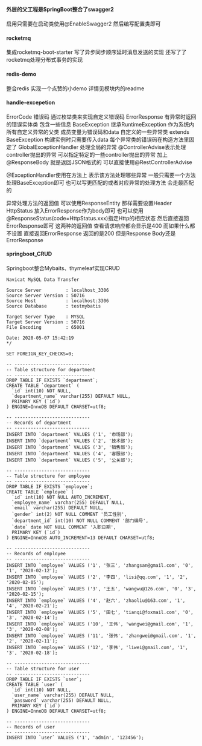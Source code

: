 #### 外层的父工程是SpringBoot整合了swagger2
启用只需要在启动类使用@EnableSwagger2
然后编写配置类即可
#### rocketmq
集成rocketmq-boot-starter 
写了异步同步顺序延时消息发送的实现
还写了了rocketmq处理分布式事务的实现

#### redis-demo
整合redis 实现一个点赞的小demo  详情见模块内的readme

#### handle-excepetion
ErrorCode 错误码 通过枚举类来实现自定义错误码
ErrorResponse 有异常时返回的错误实体类 包含一些信息
BaseException 继承RuntimeException 作为系统内所有自定义异常的父类
     成员变量为错误码和data
自定义的一些异常类 extends BaseException  构建实例时只需要传入data 每个异常类的错误码在构造方法里固定了
GlobalExceptionHandler 处理全局的异常 
@ControllerAdvise表示处理controller抛出的异常  可以指定特定的一些controller抛出的异常
加上 @ResponseBody 就是返回JSON格式的
可以直接使用@RestControllerAdvise

@ExceptionHandler使用在方法上 表示该方法处理哪些异常 一般只需要一个方法处理BaseException即可
也可以写更匹配的或者对应异常的处理方法  会走最匹配的

异常处理方法的返回值
可以使用ResponseEntity 那样需要设置Header HttpStatus 放入ErrorResponse作为body即可
也可以使用@ResponseStatus(code=HttpStatus.xxx)指定Http的相应状态 然后直接返回ErrorResponse即可
这两种的返回值 查看请求响应都会显示是400
而如果什么都不设置  直接返回ErrorResponse 返回的是200 但是Response Body还是ErrorResponse



#### springboot_CRUD
Springboot整合Mybaits、thymeleaf实现CRUD

```/*
Navicat MySQL Data Transfer

Source Server         : localhost_3306
Source Server Version : 50716
Source Host           : localhost:3306
Source Database       : testmybatis

Target Server Type    : MYSQL
Target Server Version : 50716
File Encoding         : 65001

Date: 2020-05-07 15:42:19
*/

SET FOREIGN_KEY_CHECKS=0;

-- ----------------------------
-- Table structure for department
-- ----------------------------
DROP TABLE IF EXISTS `department`;
CREATE TABLE `department` (
  `id` int(10) NOT NULL,
  `department_name` varchar(255) DEFAULT NULL,
  PRIMARY KEY (`id`)
) ENGINE=InnoDB DEFAULT CHARSET=utf8;

-- ----------------------------
-- Records of department
-- ----------------------------
INSERT INTO `department` VALUES ('1', '市场部');
INSERT INTO `department` VALUES ('2', '技术部');
INSERT INTO `department` VALUES ('3', '销售部');
INSERT INTO `department` VALUES ('4', '客服部');
INSERT INTO `department` VALUES ('5', '公关部');

-- ----------------------------
-- Table structure for employee
-- ----------------------------
DROP TABLE IF EXISTS `employee`;
CREATE TABLE `employee` (
  `id` int(10) NOT NULL AUTO_INCREMENT,
  `employee_name` varchar(255) DEFAULT NULL,
  `email` varchar(255) DEFAULT NULL,
  `gender` int(2) NOT NULL COMMENT '员工性别',
  `department_id` int(10) NOT NULL COMMENT '部门编号',
  `date` date NOT NULL COMMENT '入职日期',
  PRIMARY KEY (`id`)
) ENGINE=InnoDB AUTO_INCREMENT=13 DEFAULT CHARSET=utf8;

-- ----------------------------
-- Records of employee
-- ----------------------------
INSERT INTO `employee` VALUES ('1', '张三', 'zhangsan@gmail.com', '0', '1', '2020-02-12');
INSERT INTO `employee` VALUES ('2', '李四', 'lisi@qq.com', '1', '2', '2020-02-05');
INSERT INTO `employee` VALUES ('3', '王五', 'wangwu@126.com', '0', '3', '2020-02-15');
INSERT INTO `employee` VALUES ('4', '赵六', 'zhaoliu@163.com', '1', '4', '2020-02-21');
INSERT INTO `employee` VALUES ('5', '田七', 'tianqi@foxmail.com', '0', '3', '2020-02-14');
INSERT INTO `employee` VALUES ('10', '王伟', 'wangwei@gmail.com', '1', '3', '2020-02-08');
INSERT INTO `employee` VALUES ('11', '张伟', 'zhangwei@gmail.com', '1', '2', '2020-02-11');
INSERT INTO `employee` VALUES ('12', '李伟', 'liwei@gmail.com', '1', '3', '2020-02-18');

-- ----------------------------
-- Table structure for user
-- ----------------------------
DROP TABLE IF EXISTS `user`;
CREATE TABLE `user` (
  `id` int(10) NOT NULL,
  `user_name` varchar(255) DEFAULT NULL,
  `password` varchar(255) DEFAULT NULL,
  PRIMARY KEY (`id`)
) ENGINE=InnoDB DEFAULT CHARSET=utf8;

-- ----------------------------
-- Records of user
-- ----------------------------
INSERT INTO `user` VALUES ('1', 'admin', '123456');
